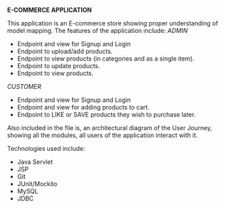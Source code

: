 **E-COMMERCE APPLICATION**

This application is an E-commerce store showing proper understanding of model mapping.
The features of the application include:
*ADMIN*
* Endpoint and view for Signup and Login
* Endpoint to upload/add products.
* Endpoint to view products (in categories and as a single item).
* Endpoint to update products.
* Endpoint to view products.

*CUSTOMER*
* Endpoint and view for Signup and Login
* Endpoint and view for adding products to cart.
* Endpoint to LIKE or SAVE products they wish to purchase later.

Also included in the file is, an architectural diagram of the User Journey, 
showing all the modules, all users of the application interact with it.

Technologies used include: 
* Java Servlet
* JSP
* Git
* JUnit/Mockito
* MySQL
* JDBC

